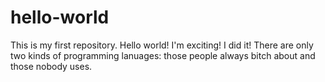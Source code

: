 # hello-world
This is my first repository.
Hello world!
I'm exciting! I did it!
There are only two kinds of programming lanuages: those people always bitch about and those nobody uses.
